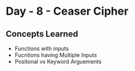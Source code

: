 # Day - 8 - Ceaser Cipher

## Concepts Learned
- Functions with inputs
- Fucntions having Multiple Inputs
- Positonal vs Keyword Arguements

  
